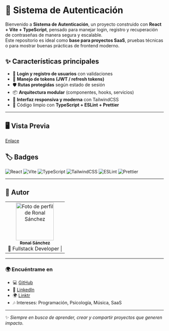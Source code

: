 # 🔐 Sistema de Autenticación

Bienvenido a **Sistema de Autenticación**, un proyecto construido con **React + Vite + TypeScript**, pensado para manejar login, registro y recuperación de contraseñas de manera segura y escalable.  
Este repositorio es ideal como **base para proyectos SaaS**, pruebas técnicas o para mostrar buenas prácticas de frontend moderno.

## ✨ Características principales

- 📲 **Login y registro de usuarios** con validaciones  
- 🔑 **Manejo de tokens (JWT / refresh tokens)**  
- 🛡️ **Rutas protegidas** según estado de sesión  
- 📦 **Arquitectura modular** (componentes, hooks, servicios)  
- 🎨 **Interfaz responsiva y moderna** con TailwindCSS  
- 🧹 Código limpio con **TypeScript + ESLint + Prettier**  

---

## 🖥️ Vista Previa

[Enlace](https://system-auth.netlify.app/)

## 🏷️ Badges

![React](https://img.shields.io/badge/React-18-61DAFB?logo=react&logoColor=white&style=flat)  ![Vite](https://img.shields.io/badge/Vite-4-646CFF?logo=vite&logoColor=white&style=flat)  ![TypeScript](https://img.shields.io/badge/TypeScript-5-3178C6?logo=typescript&logoColor=white&style=flat)  ![TailwindCSS](https://img.shields.io/badge/TailwindCSS-3-06B6D4?logo=tailwindcss&logoColor=white&style=flat)  ![ESLint](https://img.shields.io/badge/ESLint-8-4B32C3?logo=eslint&logoColor=white&style=flat)  ![Prettier](https://img.shields.io/badge/Prettier-3-F7B93E?logo=prettier&logoColor=black&style=flat)  

---

## 👤 Autor

<table align="center">
  
  <tr>
    <td align="center">
      <a href="https://github.com/sronaal">
        <img src="https://avatars.githubusercontent.com/u/88067203?v=4" width="120px;" alt="Foto de perfil de Ronal Sánchez"/>
        <br/>
        <sub><b>Ronal Sánchez</b></sub>
      </a>
      <br/> 🚀 Fullstack Developer |
    </td>
  </tr>
</table>

---

### 🌍 Encuéntrame en

- 💻 [GitHub](https://github.com/sronaal)  
- 💼 [LinkedIn](https://www.linkedin.com/in/sronaalz/)
- 🌍 [Linktr](https://linktr.ee/sronaalz)
- 🎶 Intereses: Programación, Psicología, Música, SaaS  

---

✨ *Siempre en busca de aprender, crear y compartir proyectos que generen impacto.*